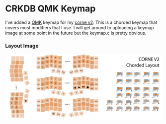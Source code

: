 # CRKDB QMK Keymap

I've added a [QMK](https://docs.qmk.fm/#/) keymap for my [corne v2](https://github.com/foostan/crkbd). This is a chorded keymap that covers most modifiers that I use. I will get around to uploading a keymap image at some point in the future but the keymap.c is pretty obvious.


### Layout Image

![Keyboard Layout](https://github.com/Spcktr/DotFiles/blob/master/keyboard_layout.png?raw=true)
